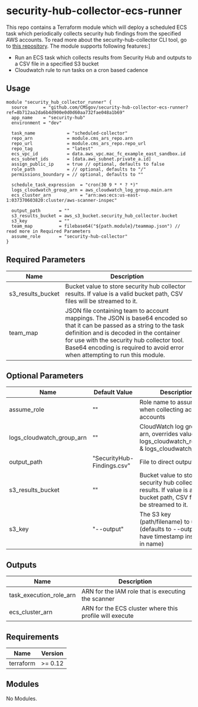 # security-hub-collector-ecs-runner

This repo contains a Terraform module which will deploy a scheduled ECS
task which periodically collects security hub findings from the specified AWS accounts. To read more about the security-hub-collector CLI tool, go to [this repository](https://github.com/CMSgov/security-hub-collector). The module supports following features:]

* Run an ECS task which collects results from Security Hub and outputs to a CSV file in a specified S3 bucket
* Cloudwatch rule to run tasks on a cron based cadence

## Usage

```hcl
module "security_hub_collector_runner" {
  source      = "github.com/CMSgov/security-hub-collector-ecs-runner?ref=8b712aa2da6b4d900e0d0d60aa732fae048a1b69"
  app_name    = "security-hub"
  environment = "dev"

  task_name            = "scheduled-collector"
  repo_arn             = module.cms_ars_repo.arn
  repo_url             = module.cms_ars_repo.repo_url
  repo_tag             = "latest"
  ecs_vpc_id           = data.aws_vpc.mac_fc_example_east_sandbox.id
  ecs_subnet_ids       = [data.aws_subnet.private_a.id]
  assign_public_ip     = true // optional, defaults to false
  role_path            = // optional, defaults to "/"
  permissions_boundary = // optional, defaults to ""

  schedule_task_expression  = "cron(30 9 * * ? *)"
  logs_cloudwatch_group_arn = aws_cloudwatch_log_group.main.arn
  ecs_cluster_arn           = "arn:aws:ecs:us-east-1:037370603820:cluster/aws-scanner-inspec"

  output_path       = ""
  s3_results_bucket = aws_s3_bucket.security_hub_collector.bucket
  s3_key            = ""
  team_map          = filebase64("${path.module}/teammap.json") // read more in Required Parameters
  assume_role       = "security-hub-collector"
}
```

## Required Parameters

| Name | Description |
|------|---------|
| s3_results_bucket | Bucket value to store security hub collector results. If value is a valid bucket path, CSV files will be streamed to it. |
| team_map | JSON file containing team to account mappings. The JSON is base64 encoded so that it can be passed as a string to the task definition and is decoded in the container for use with the security hub collector tool. Base64 encoding is required to avoid error when attempting to run this module. |

## Optional Parameters

| Name | Default Value | Description |
|------|---------|---------|
| assume_role | "" | Role name to assume when collecting across all accounts |
| logs_cloudwatch_group_arn | "" | CloudWatch log group arn, overrides values of logs_cloudwatch_retention & logs_cloudwatch_group |
| output_path | "SecurityHub-Findings.csv" | File to direct output to.|
| s3_results_bucket | "" | Bucket value to store security hub collector results. If value is a valid bucket path, CSV files will be streamed to it. |
| s3_key | "--output" | The S3 key (path/filename) to use (defaults to --output, will have timestamp inserted in name) |

## Outputs

| Name | Description |
|------|---------|
| task_execution_role_arn | ARN for the IAM role that is executing the scanner |
| ecs_cluster_arn | ARN for the ECS cluster where this profile will execute |

## Requirements

| Name | Version |
|------|---------|
| terraform | >= 0.12 |

## Modules

No Modules.
